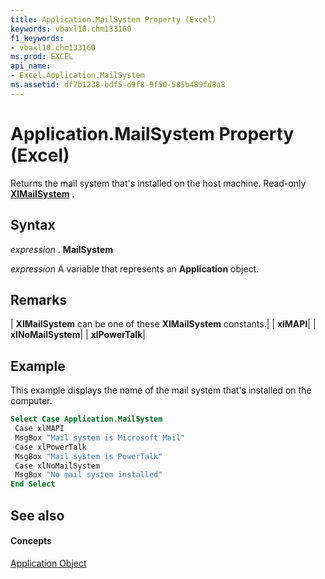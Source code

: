 ```yaml
---
title: Application.MailSystem Property (Excel)
keywords: vbaxl10.chm133160
f1_keywords:
- vbaxl10.chm133160
ms.prod: EXCEL
api_name:
- Excel.Application.MailSystem
ms.assetid: df7b1238-bdf5-d9f8-9f50-585b489fd8a8
---
```



# Application.MailSystem Property (Excel)

Returns the mail system that's installed on the host machine. Read-only  **[XlMailSystem](xlmailsystem-enumeration-excel.md)** .


## Syntax

 _expression_ . **MailSystem**

 _expression_ A variable that represents an **Application** object.


## Remarks





| **XlMailSystem** can be one of these **XlMailSystem** constants.|
| **xlMAPI**|
| **xlNoMailSystem**|
| **xlPowerTalk**|

## Example

This example displays the name of the mail system that's installed on the computer.


```vb
Select Case Application.MailSystem 
 Case xlMAPI 
 MsgBox "Mail system is Microsoft Mail" 
 Case xlPowerTalk 
 MsgBox "Mail system is PowerTalk" 
 Case xlNoMailSystem 
 MsgBox "No mail system installed" 
End Select
```


## See also


#### Concepts


[Application Object](application-object-excel.md)

